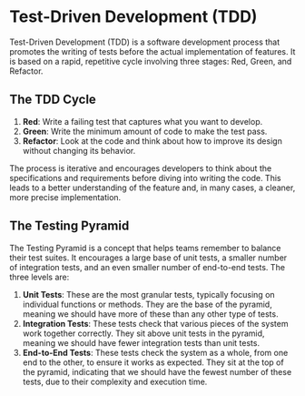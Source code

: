 # Test-Driven Development (TDD)

Test-Driven Development (TDD) is a software development process that promotes the writing of tests before the actual implementation of features. It is based on a rapid, repetitive cycle involving three stages: Red, Green, and Refactor.

## The TDD Cycle

1. **Red**: Write a failing test that captures what you want to develop.
2. **Green**: Write the minimum amount of code to make the test pass.
3. **Refactor**: Look at the code and think about how to improve its design without changing its behavior.

The process is iterative and encourages developers to think about the specifications and requirements before diving into writing the code. This leads to a better understanding of the feature and, in many cases, a cleaner, more precise implementation.

## The Testing Pyramid

The Testing Pyramid is a concept that helps teams remember to balance their test suites. It encourages a large base of unit tests, a smaller number of integration tests, and an even smaller number of end-to-end tests. The three levels are:

1. **Unit Tests**: These are the most granular tests, typically focusing on individual functions or methods. They are the base of the pyramid, meaning we should have more of these than any other type of tests.
2. **Integration Tests**: These tests check that various pieces of the system work together correctly. They sit above unit tests in the pyramid, meaning we should have fewer integration tests than unit tests.
3. **End-to-End Tests**: These tests check the system as a whole, from one end to the other, to ensure it works as expected. They sit at the top of the pyramid, indicating that we should have the fewest number of these tests, due to their complexity and execution time.
